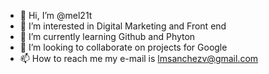 - 👋 Hi, I’m @mel21t
- 👀 I’m interested in Digital Marketing and Front end
- 🌱 I’m currently learning Github and Phyton
- 💞️ I’m looking to collaborate on projects for Google
- 📫 How to reach me my e-mail is lmsanchezv@gmail.com

<!---
mel21t/mel21t is a ✨ special ✨ repository because its `README.md` (this file) appears on your GitHub profile.
You can click the Preview link to take a look at your changes.
--->
